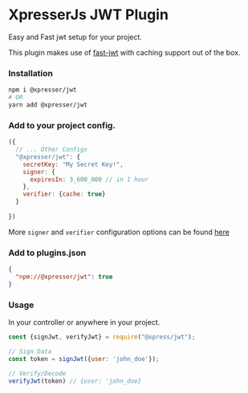 # XpresserJs JWT Plugin

Easy and Fast jwt setup for your project.

This plugin makes use of [fast-jwt](http://npmjs.org/package/fast-jwt) with caching support out of the box.

### Installation

```sh
npm i @xpresser/jwt
# OR
yarn add @xpresser/jwt
```

### Add to your project config.

```javascript
({
  // ... Other Configs
  "@xpresser/jwt": {
    secretKey: "My Secret Key!",
    signer: {
      expiresIn: 3_600_000 // in 1 hour
    },
    verifier: {cache: true}
  }
  
})
```
More `signer` and `verifier` configuration options can be found [here](http://npmjs.org/package/fast-jwt)

### Add to plugins.json

```json
{
  "npm://@xpresser/jwt": true
}
```

### Usage

In your controller or anywhere in your project.

```javascript
const {signJwt, verifyJwt} = require("@xpress/jwt");

// Sign Data
const token = signJwt({user: 'john_doe'});

// Verify/Decode
verifyJwt(token) // {user: 'john_doe}
```